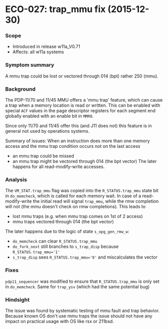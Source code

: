 # ECO-027:  trap_mmu fix (2015-12-30)

### Scope
- Introduced in release w11a_V0.71
- Affects: all w11a systems

### Symptom summary
  A mmu trap could be lost or vectored through 014 (bpt) rather 250 (mmu).

### Background
The PDP-11/70 and 11/45 MMU offers a 'mmu trap' feature, which can cause
a trap when a memory location is read or written. This can be enabled with
special `ACF` values in the page descriptor registers for each segment end
globally enabled with an enable bit in `MMR0`.

Since only 11/70 and 11/45 offer this (and J11 does not) this feature is
in general not used by operations systems.

Summary of issues:
When an instruction does more than one memory access and the mmu trap
condition occurs not on the last access
- an mmu trap could be missed
- an mmu trap might be vectored through 014 (the bpt vector)
The later happens for all read-modify-write accesses.

### Analysis
The `VM_STAT.trap_mmu` flag was copied into the `R_STATUS.trap_mmu` state bit
in `do_memcheck`, which is called for each memory wait. In case of a
read-modify-write the initial read will signal `trap_mmu`, while the
rmw completion will not (the mmu doesn't check on rmw completions).
This leads to
- lost mmu traps  (e.g. when mmu trap comes on 1st of 2 access)
- mmu traps vectored through 014 (the bpt vector)

The later happens due to the logic of state `s_opg_gen_rmw_w`:
- `do_memcheck` can clear `R_STATUS.trap_mmu`
- `do_fork_next` still branches to `s_trap_disp` because `R_STATUS.trap_mmu='1'`
- `s_trap_disp` sees `R_STATUS.trap_mmu='0'` and miscalculates the vector

### Fixes
`pdp11_sequencer` was modified to ensure that `R_STATUS.trap_mmu` is only set 
in `do_memcheck`. Same for `trap_ysv` (which had the same potential bug)

### Hindsight
The issue was found by systematic testing of mmu fault and trap behavior.
Because known OS don't use mmu traps the issue should not have any impact
on practical usage with OS like rsx or 211bsd.
